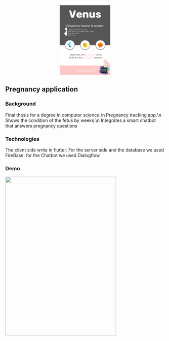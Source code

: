 
<div align="center"> <img src="Venus.png" height='220' width='160'></div>

## Pregnancy application 

### Background
Final thesis for a degree in computer science./n
Pregnancy tracking app.\n
Shows the condition of the fetus by weeks.\n
Integrates a smart chatbot that answers pregnancy questions

### Technologies
The client side write in flutter.
For the server side and the database we used FireBase.
for the Chatbot we used Dialogflow

### Demo
<img src="Venus.gif" height=500 width=350>
